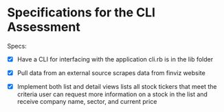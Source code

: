 # Specifications for the CLI Assessment

Specs:
- [x] Have a CLI for interfacing with the application
		cli.rb is in the lib folder

- [x] Pull data from an external source
		scrapes data from finviz website

- [x] Implement both list and detail views
		lists all stock tickers that meet the criteria
		user can request more information on a stock in the list and receive company name, sector, and current price

